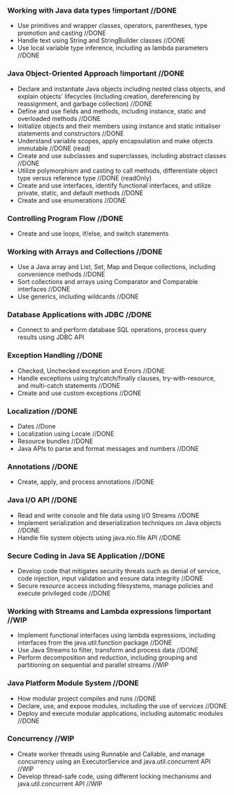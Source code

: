 ### Working with Java data types !important //DONE
* Use primitives and wrapper classes, operators, parentheses, type promotion and casting //DONE
* Handle text using String and StringBuilder classes //DONE
* Use local variable type inference, including as lambda parameters //DONE

### Java Object-Oriented Approach !important //DONE
* Declare and instantiate Java objects including nested class objects, and explain objects' lifecycles (including creation, dereferencing by reassignment, and garbage collection) //DONE 
* Define and use fields and methods, including instance, static and overloaded methods //DONE
* Initialize objects and their members using instance and static initialiser statements and constructors //DONE 
* Understand variable scopes, apply encapsulation and make objects immutable //DONE (read)
* Create and use subclasses and superclasses, including abstract classes //DONE
* Utilize polymorphism and casting to call methods, differentiate object type versus reference type //DONE (readOnly)
* Create and use interfaces, identify functional interfaces, and utilize private, static, and default methods //DONE
* Create and use enumerations //DONE

### Controlling Program Flow //DONE
* Create and use loops, if/else, and switch statements

### Working with Arrays and Collections //DONE
* Use a Java array and List, Set, Map and Deque collections, including convenience methods //DONE
* Sort collections and arrays using Comparator and Comparable interfaces //DONE
* Use generics, including wildcards //DONE

### Database Applications with JDBC //DONE
* Connect to and perform database SQL operations, process query results using JDBC API

### Exception Handling //DONE
* Checked, Unchecked exception and Errors //DONE
* Handle exceptions using try/catch/finally clauses, try-with-resource, and multi-catch statements //DONE
* Create and use custom exceptions //DONE

### Localization //DONE
* Dates  //Done
* Localization using Locale //DONE
* Resource bundles //DONE
* Java APIs to parse and format messages and numbers //DONE

### Annotations //DONE
* Create, apply, and process annotations //DONE

### Java I/O API //DONE
* Read and write console and file data using I/O Streams //DONE
* Implement serialization and deserialization techniques on Java objects //DONE
* Handle file system objects using java.nio.file API //DONE

### Secure Coding in Java SE Application //DONE
* Develop code that mitigates security threats such as denial of service, code injection, input validation and ensure data integrity //DONE
* Secure resource access including filesystems, manage policies and execute privileged code //DONE

### Working with Streams and Lambda expressions !important //WIP
* Implement functional interfaces using lambda expressions, including interfaces from the java.util.function package  //DONE 
* Use Java Streams to filter, transform and process data //DONE
* Perform decomposition and reduction, including grouping and partitioning on sequential and parallel streams //WIP

### Java Platform Module System //DONE
* How modular project compiles and runs //DONE
* Declare, use, and expose modules, including the use of services //DONE
* Deploy and execute modular applications, including automatic modules //DONE

### Concurrency //WIP
* Create worker threads using Runnable and Callable, and manage concurrency using an ExecutorService and java.util.concurrent API //WIP
* Develop thread-safe code, using different locking mechanisms and java.util.concurrent API //WIP

